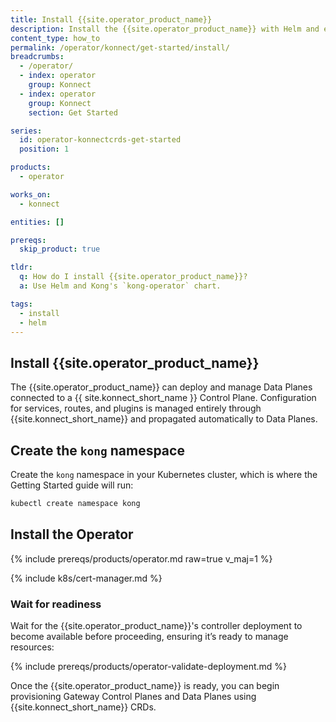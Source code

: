 ```yaml
---
title: Install {{site.operator_product_name}}
description: Install the {{site.operator_product_name}} with Helm and enable {{ site.konnect_short_name }} CRD support.
content_type: how_to
permalink: /operator/konnect/get-started/install/
breadcrumbs:
  - /operator/
  - index: operator
    group: Konnect
  - index: operator
    group: Konnect
    section: Get Started

series:
  id: operator-konnectcrds-get-started
  position: 1

products:
  - operator

works_on:
  - konnect

entities: []

prereqs:
  skip_product: true

tldr:
  q: How do I install {{site.operator_product_name}}?
  a: Use Helm and Kong's `kong-operator` chart.

tags:
  - install
  - helm
---
```


## Install {{site.operator_product_name}}

The {{site.operator_product_name}} can deploy and manage Data Planes connected to a {{ site.konnect_short_name }} Control Plane. Configuration for services, routes, and plugins is managed entirely through {{site.konnect_short_name}} and propagated automatically to Data Planes.

## Create the `kong` namespace

Create the `kong` namespace in your Kubernetes cluster, which is where the Getting Started guide will run:

```sh
kubectl create namespace kong
```

## Install the Operator

{% include prereqs/products/operator.md raw=true v_maj=1 %}

{% include k8s/cert-manager.md %}

### Wait for readiness

Wait for the {{site.operator_product_name}}'s controller deployment to become available before proceeding, ensuring it’s ready to manage resources:

{% include prereqs/products/operator-validate-deployment.md %}

Once the {{site.operator_product_name}} is ready, you can begin provisioning Gateway Control Planes and Data Planes using {{site.konnect_short_name}} CRDs.
